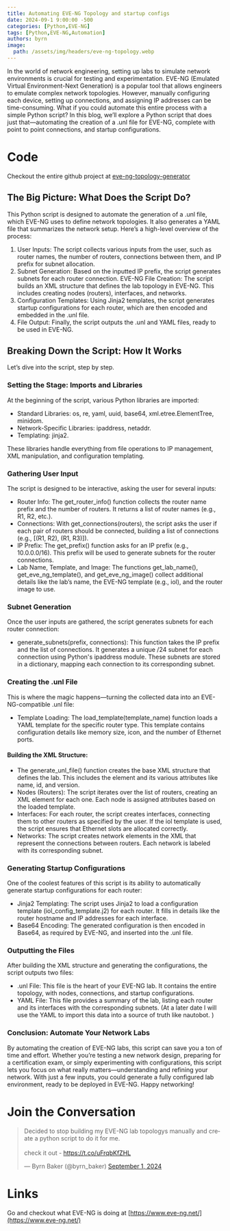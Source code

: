 ```yaml
---
title: Automating EVE-NG Topology and startup configs
date: 2024-09-1 9:00:00 -500
categories: [Python,EVE-NG]
tags: [Python,EVE-NG,Automation]
authors: byrn
image:
  path: /assets/img/headers/eve-ng-topology.webp
---
```

In the world of network engineering, setting up labs to simulate network environments is crucial for testing and experimentation. EVE-NG (Emulated Virtual Environment-Next Generation) is a popular tool that allows engineers to emulate complex network topologies. However, manually configuring each device, setting up connections, and assigning IP addresses can be time-consuming. What if you could automate this entire process with a simple Python script? In this blog, we’ll explore a Python script that does just that—automating the creation of a .unl file for EVE-NG, complete with point to point connections, and startup configurations.

# Code
Checkout the entire github project at [eve-ng-topology-generator](https://github.com/byrn-baker/eve-ng-topology-generator/tree/main)

## The Big Picture: What Does the Script Do?
This Python script is designed to automate the generation of a .unl file, which EVE-NG uses to define network topologies. It also generates a YAML file that summarizes the network setup. Here’s a high-level overview of the process:

1. User Inputs: The script collects various inputs from the user, such as router names, the number of routers, connections between them, and IP prefix for subnet allocation.
2. Subnet Generation: Based on the inputted IP prefix, the script generates subnets for each router connection.
EVE-NG File Creation: The script builds an XML structure that defines the lab topology in EVE-NG. This includes creating nodes (routers), interfaces, and networks.
3. Configuration Templates: Using Jinja2 templates, the script generates startup configurations for each router, which are then encoded and embedded in the .unl file.
4. File Output: Finally, the script outputs the .unl and YAML files, ready to be used in EVE-NG.

## Breaking Down the Script: How It Works
Let’s dive into the script, step by step.

### Setting the Stage: Imports and Libraries
At the beginning of the script, various Python libraries are imported:
- Standard Libraries: os, re, yaml, uuid, base64, xml.etree.ElementTree, minidom.
- Network-Specific Libraries: ipaddress, netaddr.
- Templating: jinja2.

These libraries handle everything from file operations to IP management, XML manipulation, and configuration templating.

### Gathering User Input
The script is designed to be interactive, asking the user for several inputs:
- Router Info: The get_router_info() function collects the router name prefix and the number of routers. It returns a list of router names (e.g., R1, R2, etc.).
- Connections: With get_connections(routers), the script asks the user if each pair of routers should be connected, building a list of connections (e.g., [(R1, R2), (R1, R3)]).
- IP Prefix: The get_prefix() function asks for an IP prefix (e.g., 10.0.0.0/16). This prefix will be used to generate subnets for the router connections.
- Lab Name, Template, and Image: The functions get_lab_name(), get_eve_ng_template(), and get_eve_ng_image() collect additional details like the lab’s name, the EVE-NG template (e.g., iol), and the router image to use.

### Subnet Generation
Once the user inputs are gathered, the script generates subnets for each router connection:
- generate_subnets(prefix, connections): This function takes the IP prefix and the list of connections. It generates a unique /24 subnet for each connection using Python's ipaddress module. These subnets are stored in a dictionary, mapping each connection to its corresponding subnet.

### Creating the .unl File
This is where the magic happens—turning the collected data into an EVE-NG-compatible .unl file:
- Template Loading: The load_template(template_name) function loads a YAML template for the specific router type. This template contains configuration details like memory size, icon, and the number of Ethernet ports.

#### Building the XML Structure:
- The generate_unl_file() function creates the base XML structure that defines the lab. This includes the <lab> element and its various attributes like name, id, and version.
- Nodes (Routers): The script iterates over the list of routers, creating an XML <node> element for each one. Each node is assigned attributes based on the loaded template.
- Interfaces: For each router, the script creates interfaces, connecting them to other routers as specified by the user. If the iol template is used, the script ensures that Ethernet slots are allocated correctly.
- Networks: The script creates network elements in the XML that represent the connections between routers. Each network is labeled with its corresponding subnet.

### Generating Startup Configurations
One of the coolest features of this script is its ability to automatically generate startup configurations for each router:
- Jinja2 Templating: The script uses Jinja2 to load a configuration template (iol_config_template.j2) for each router. It fills in details like the router hostname and IP addresses for each interface.
- Base64 Encoding: The generated configuration is then encoded in Base64, as required by EVE-NG, and inserted into the .unl file.

### Outputting the Files
After building the XML structure and generating the configurations, the script outputs two files:
- .unl File: This file is the heart of your EVE-NG lab. It contains the entire topology, with nodes, connections, and startup configurations.
- YAML File: This file provides a summary of the lab, listing each router and its interfaces with the corresponding subnets. (At a later date I will use the YAML to import this data into a source of truth like nautobot. )

### Conclusion: Automate Your Network Labs
By automating the creation of EVE-NG labs, this script can save you a ton of time and effort. Whether you’re testing a new network design, preparing for a certification exam, or simply experimenting with configurations, this script lets you focus on what really matters—understanding and refining your network. With just a few inputs, you could generate a fully configured lab environment, ready to be deployed in EVE-NG. Happy networking!

# Join the Conversation
<blockquote class="twitter-tweet"><p lang="en" dir="ltr">Decided to stop building my EVE-NG lab topologys manually and create a python script to do it for me.<br><br>check it out - <a href="https://t.co/uFrqbKfZHL">https://t.co/uFrqbKfZHL</a></p>&mdash; Byrn Baker (@byrn_baker) <a href="https://twitter.com/byrn_baker/status/1830357611306217529?ref_src=twsrc%5Etfw">September 1, 2024</a></blockquote> <script async src="https://platform.twitter.com/widgets.js" charset="utf-8"></script>

# Links
Go and checkout what EVE-NG is doing at [https://www.eve-ng.net/](https://www.eve-ng.net/)
